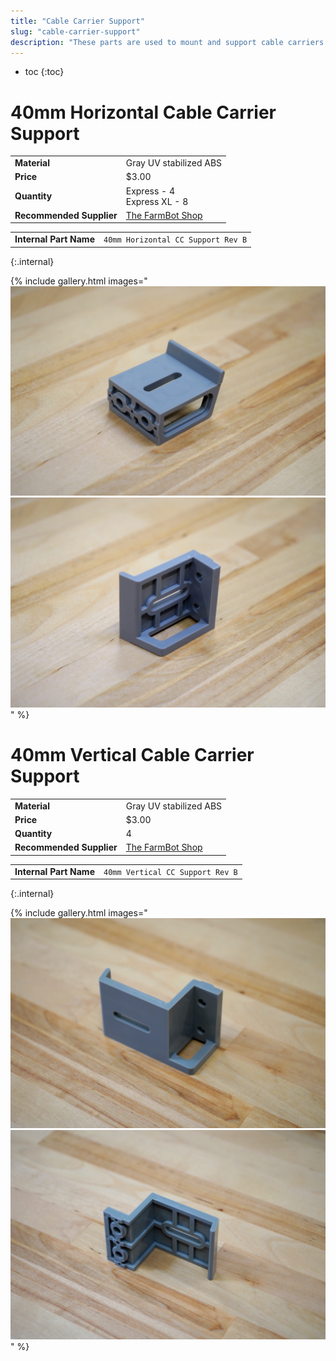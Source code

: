 ```yaml
---
title: "Cable Carrier Support"
slug: "cable-carrier-support"
description: "These parts are used to mount and support cable carriers. The gusset also functions as an area for cables, tubes, and the LED light strip to be routed through."
---
```


* toc
{:toc}

# 40mm Horizontal Cable Carrier Support

|                              |                              |
|------------------------------|------------------------------|
|**Material**                  |Gray UV stabilized ABS
|**Price**                     |$3.00
|**Quantity**                  |Express - 4<br>Express XL - 8
|**Recommended Supplier**      |[The FarmBot Shop](http://shop.farm.bot)

|                              |                              |
|------------------------------|------------------------------|
|**Internal Part Name**        |`40mm Horizontal CC Support Rev B`
{:.internal}

{% include gallery.html images="
![40mm Horizontal CC Support 2](_images/40mm_horizontal_cc_support_2.jpg)
![40mm Horizontal CC Support](_images/40mm_horizontal_cc_support.jpg)
" %}

# 40mm Vertical Cable Carrier Support

|                              |                              |
|------------------------------|------------------------------|
|**Material**                  |Gray UV stabilized ABS
|**Price**                     |$3.00
|**Quantity**                  |4
|**Recommended Supplier**      |[The FarmBot Shop](http://shop.farm.bot)

|                              |                              |
|------------------------------|------------------------------|
|**Internal Part Name**        |`40mm Vertical CC Support Rev B`
{:.internal}

{% include gallery.html images="
![Vertical CC Support](_images/vertical_cc_support.jpg)
![Vertical CC Support 2](_images/vertical_cc_support_2.jpg)
" %}